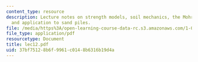 ```yaml
---
content_type: resource
description: Lecture notes on strength models, soil mechanics, the Mohr-Coulomb model,
  and application to sand piles.
file: /media/https%3A/open-learning-course-data-rc.s3.amazonaws.com/1-050-engineering-mechanics-i-fall-2007/37bf75128b6f9961c0148b6316b19d4a_lec12.pdf
file_type: application/pdf
resourcetype: Document
title: lec12.pdf
uid: 37bf7512-8b6f-9961-c014-8b6316b19d4a
---
```

